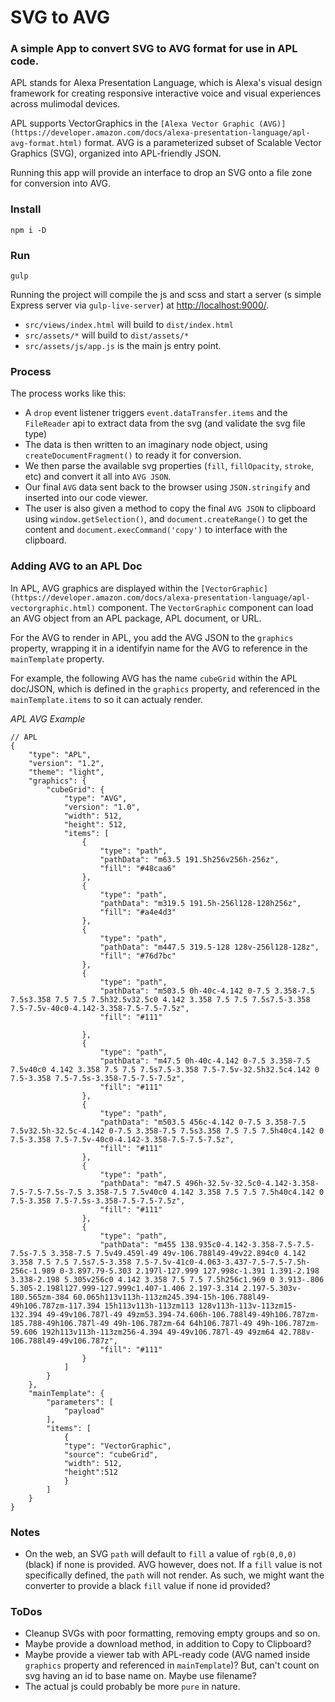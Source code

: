 # SVG to AVG

### A simple App to convert SVG to AVG format for use in APL code.

APL stands for Alexa Presentation Language, which is Alexa's visual design framework for creating responsive interactive voice and visual experiences across mulimodal devices.

APL supports VectorGraphics in the `[Alexa Vector Graphic (AVG)](https://developer.amazon.com/docs/alexa-presentation-language/apl-avg-format.html)` format. AVG is a parameterized subset of Scalable Vector Graphics (SVG), organized into APL-friendly JSON.


Running this app will provide an interface to drop an SVG onto a file zone for conversion into AVG.


### Install

`npm i -D`


### Run

`gulp`

Running the project will compile the js and scss and start a server (s simple Express server via `gulp-live-server`) at [http://localhost:9000/](http://localhost:9000/).

- `src/views/index.html` will build to `dist/index.html`
- `src/assets/*` will build to `dist/assets/*`
- `src/assets/js/app.js` is the main js entry point.


### Process

The process works like this:
- A `drop` event listener triggers `event.dataTransfer.items` and the `FileReader` api to extract data from the svg (and validate the svg file type)
- The data is then written to an imaginary node object, using `createDocumentFragment()` to ready it for conversion.
- We then parse the available svg properties (`fill`, `fillOpacity`, `stroke`, etc) and convert it all into `AVG JSON`.
- Our final `AVG` data sent back to the browser using `JSON.stringify` and inserted into our code viewer.
- The user is also given a method to copy the final `AVG JSON` to clipboard using `window.getSelection()`,
and `document.createRange()` to get the content and `document.execCommand('copy')` to interface with the clipboard.




### Adding AVG to an APL Doc

In APL, AVG graphics are displayed within the `[VectorGraphic](https://developer.amazon.com/docs/alexa-presentation-language/apl-vectorgraphic.html)` component. The `VectorGraphic` component can load an AVG object from an APL package, APL document, or URL.

For the AVG to render in APL, you add the AVG JSON to the `graphics` property, wrapping it in a identifyin name for the AVG to reference in the `mainTemplate` property.

For example, the following AVG has the name `cubeGrid` within the APL doc/JSON, which is defined in the `graphics` property, and referenced in the `mainTemplate.items` to so it can actualy render.

_APL AVG Example_

```
// APL
{
    "type": "APL",
    "version": "1.2",
    "theme": "light",
    "graphics": {
        "cubeGrid": {
            "type": "AVG",
            "version": "1.0",
            "width": 512,
            "height": 512,
            "items": [
                {
                    "type": "path",
                    "pathData": "m63.5 191.5h256v256h-256z",
                    "fill": "#48caa6"
                },
                {
                    "type": "path",
                    "pathData": "m319.5 191.5h-256l128-128h256z",
                    "fill": "#a4e4d3"
                },
                {
                    "type": "path",
                    "pathData": "m447.5 319.5-128 128v-256l128-128z",
                    "fill": "#76d7bc"
                },
                {
                    "type": "path",
                    "pathData": "m503.5 0h-40c-4.142 0-7.5 3.358-7.5 7.5s3.358 7.5 7.5 7.5h32.5v32.5c0 4.142 3.358 7.5 7.5 7.5s7.5-3.358 7.5-7.5v-40c0-4.142-3.358-7.5-7.5-7.5z",
                    "fill": "#111"

                },
                {
                    "type": "path",
                    "pathData": "m47.5 0h-40c-4.142 0-7.5 3.358-7.5 7.5v40c0 4.142 3.358 7.5 7.5 7.5s7.5-3.358 7.5-7.5v-32.5h32.5c4.142 0 7.5-3.358 7.5-7.5s-3.358-7.5-7.5-7.5z",
                    "fill": "#111"
                },
                {
                    "type": "path",
                    "pathData": "m503.5 456c-4.142 0-7.5 3.358-7.5 7.5v32.5h-32.5c-4.142 0-7.5 3.358-7.5 7.5s3.358 7.5 7.5 7.5h40c4.142 0 7.5-3.358 7.5-7.5v-40c0-4.142-3.358-7.5-7.5-7.5z",
                    "fill": "#111"
                },
                {
                    "type": "path",
                    "pathData": "m47.5 496h-32.5v-32.5c0-4.142-3.358-7.5-7.5-7.5s-7.5 3.358-7.5 7.5v40c0 4.142 3.358 7.5 7.5 7.5h40c4.142 0 7.5-3.358 7.5-7.5s-3.358-7.5-7.5-7.5z",
                    "fill": "#111"
                },
                {
                    "type": "path",
                    "pathData": "m455 138.935c0-4.142-3.358-7.5-7.5-7.5s-7.5 3.358-7.5 7.5v49.459l-49 49v-106.788l49-49v22.894c0 4.142 3.358 7.5 7.5 7.5s7.5-3.358 7.5-7.5v-41c0-4.063-3.437-7.5-7.5-7.5h-256c-1.989 0-3.897.79-5.303 2.197l-127.999 127.998c-1.391 1.391-2.198 3.338-2.198 5.305v256c0 4.142 3.358 7.5 7.5 7.5h256c1.969 0 3.913-.806 5.305-2.198l127.999-127.999c1.407-1.406 2.197-3.314 2.197-5.303v-180.565zm-384 60.065h113v113h-113zm245.394-15h-106.788l49-49h106.787zm-117.394 15h113v113h-113zm113 128v113h-113v-113zm15-132.394 49-49v106.787l-49 49zm53.394-74.606h-106.788l49-49h106.787zm-185.788-49h106.787l-49 49h-106.787zm-64 64h106.787l-49 49h-106.787zm-59.606 192h113v113h-113zm256-4.394 49-49v106.787l-49 49zm64 42.788v-106.788l49-49v106.787z",
                    "fill": "#111"
                }
            ]
        }
    },
    "mainTemplate": {
        "parameters": [
            "payload"
        ],
        "items": [
            {
            "type": "VectorGraphic",
            "source": "cubeGrid",
            "width": 512,
            "height":512
            }
        ]
    }
}
```

### Notes

  - On the web, an SVG `path` will default to `fill` a value of `rgb(0,0,0)` (black) if none is provided. AVG however, does not. If a `fill` value is not specifically defined, the `path` will not render. As such, we might want the converter to provide a black `fill` value if none id provided?


### ToDos

- Cleanup SVGs with poor formatting, removing empty groups and so on.
- Maybe provide a download method, in addition to Copy to Clipboard?
- Maybe provide a viewer tab with APL-ready code (AVG named inside `graphics` property and referenced in `mainTemplate`)? But, can't count on svg having an id to base name on. Maybe use filename?
- The actual js could probably be more `pure` in nature.

